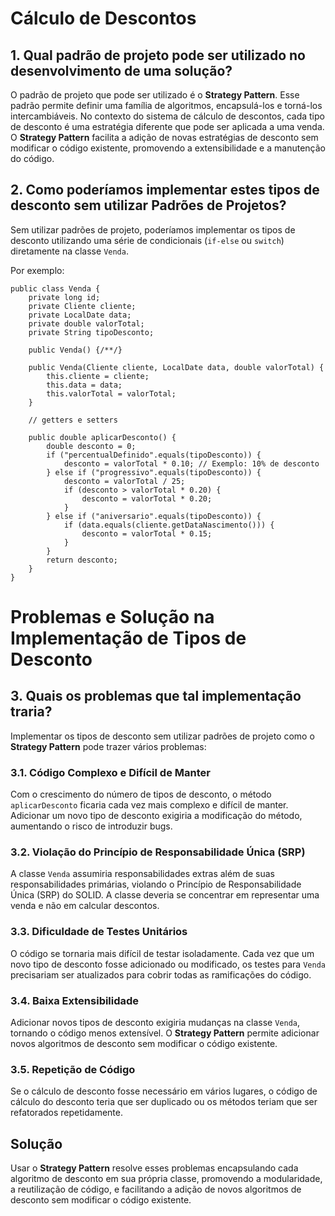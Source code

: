 # Cálculo de Descontos

## 1. Qual padrão de projeto pode ser utilizado no desenvolvimento de uma solução?
O padrão de projeto que pode ser utilizado é o **Strategy Pattern**. Esse padrão permite definir uma família de algoritmos, encapsulá-los e torná-los intercambiáveis. No contexto do sistema de cálculo de descontos, cada tipo de desconto é uma estratégia diferente que pode ser aplicada a uma venda. O **Strategy Pattern** facilita a adição de novas estratégias de desconto sem modificar o código existente, promovendo a extensibilidade e a manutenção do código.

## 2. Como poderíamos implementar estes tipos de desconto sem utilizar Padrões de Projetos?
Sem utilizar padrões de projeto, poderíamos implementar os tipos de desconto utilizando uma série de condicionais (`if-else` ou `switch`) diretamente na classe `Venda`.

Por exemplo:

```
public class Venda {
    private long id;
    private Cliente cliente;
    private LocalDate data;
    private double valorTotal;
    private String tipoDesconto;

    public Venda() {/**/}

    public Venda(Cliente cliente, LocalDate data, double valorTotal) {
        this.cliente = cliente;
        this.data = data;
        this.valorTotal = valorTotal;
    }

    // getters e setters

    public double aplicarDesconto() {
        double desconto = 0;
        if ("percentualDefinido".equals(tipoDesconto)) {
            desconto = valorTotal * 0.10; // Exemplo: 10% de desconto
        } else if ("progressivo".equals(tipoDesconto)) {
            desconto = valorTotal / 25;
            if (desconto > valorTotal * 0.20) {
                desconto = valorTotal * 0.20;
            }
        } else if ("aniversario".equals(tipoDesconto)) {
            if (data.equals(cliente.getDataNascimento())) {
                desconto = valorTotal * 0.15;
            }
        }
        return desconto;
    }
}
```
# Problemas e Solução na Implementação de Tipos de Desconto

## 3. Quais os problemas que tal implementação traria?

Implementar os tipos de desconto sem utilizar padrões de projeto como o **Strategy Pattern** pode trazer vários problemas:

### 3.1. Código Complexo e Difícil de Manter
Com o crescimento do número de tipos de desconto, o método `aplicarDesconto` ficaria cada vez mais complexo e difícil de manter. Adicionar um novo tipo de desconto exigiria a modificação do método, aumentando o risco de introduzir bugs.

### 3.2. Violação do Princípio de Responsabilidade Única (SRP)
A classe `Venda` assumiria responsabilidades extras além de suas responsabilidades primárias, violando o Princípio de Responsabilidade Única (SRP) do SOLID. A classe deveria se concentrar em representar uma venda e não em calcular descontos.

### 3.3. Dificuldade de Testes Unitários
O código se tornaria mais difícil de testar isoladamente. Cada vez que um novo tipo de desconto fosse adicionado ou modificado, os testes para `Venda` precisariam ser atualizados para cobrir todas as ramificações do código.

### 3.4. Baixa Extensibilidade
Adicionar novos tipos de desconto exigiria mudanças na classe `Venda`, tornando o código menos extensível. O **Strategy Pattern** permite adicionar novos algoritmos de desconto sem modificar o código existente.

### 3.5. Repetição de Código
Se o cálculo de desconto fosse necessário em vários lugares, o código de cálculo do desconto teria que ser duplicado ou os métodos teriam que ser refatorados repetidamente.

## Solução

Usar o **Strategy Pattern** resolve esses problemas encapsulando cada algoritmo de desconto em sua própria classe, promovendo a modularidade, a reutilização de código, e facilitando a adição de novos algoritmos de desconto sem modificar o código existente.
